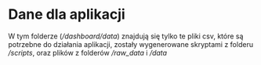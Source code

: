 # Dane dla aplikacji
W tym folderze (*/dashboard/data*) znajdują się tylko te pliki csv, które są potrzebne do działania aplikacji, zostały wygenerowane skryptami z folderu */scripts*, oraz plików z folderów */raw_data* i */data*


